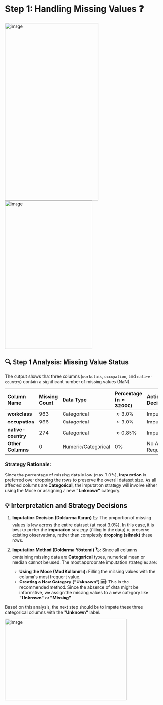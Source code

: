 # Step 1: Handling Missing Values ❓

<img width="308" height="584" alt="image" src="https://github.com/user-attachments/assets/fe6bb5a6-89ce-4489-888e-dd0ec604032a" />

<img width="287" height="488" alt="image" src="https://github.com/user-attachments/assets/c2ee640d-a5e6-4c11-8703-7a307bcd7eef" />

## 🔍 Step 1 Analysis: Missing Value Status

The output shows that three columns (`workclass`, `occupation`, and `native-country`) contain a significant number of missing values (NaN).

| Column Name | Missing Count | Data Type | Percentage ($\mathbf{n} \approx 32000$) | Action Decision |
| :--- | :--- | :--- | :--- | :--- |
| **workclass** | 963 | Categorical | $\approx 3.0\%$ | Imputation |
| **occupation** | 966 | Categorical | $\approx 3.0\%$ | Imputation |
| **native-country** | 274 | Categorical | $\approx 0.85\%$ | Imputation |
| **Other Columns** | 0 | Numeric/Categorical | $0\%$ | No Action Required |

### Strategy Rationale:

Since the percentage of missing data is low (max 3.0%), **Imputation** is preferred over dropping the rows to preserve the overall dataset size. As all affected columns are **Categorical**, the imputation strategy will involve either using the Mode or assigning a new **"Unknown"** category.

## 💡 Interpretation and Strategy Decisions

1.  **Imputation Decision (Doldurma Kararı) 📉:** The proportion of missing values is low across the entire dataset (at most 3.0%). In this case, it is best to prefer the **imputation** strategy (filling in the data) to preserve existing observations, rather than completely **dropping (silmek)** these rows.

2.  **Imputation Method (Doldurma Yöntemi) 🏷️:** Since all columns containing missing data are **Categorical** types, numerical mean or median cannot be used. The most appropriate imputation strategies are:
    * **Using the Mode (Mod Kullanımı):** Filling the missing values with the column's most frequent value.
    * **Creating a New Category ("Unknown") 🆕:** This is the recommended method. Since the absence of data might be informative, we assign the missing values to a new category like **"Unknown"** or **"Missing"**.

Based on this analysis, the next step should be to impute these three categorical columns with the **"Unknown"** label.


<img width="400" height="267" alt="image" src="https://github.com/user-attachments/assets/653218f5-1062-491b-aadf-91535da1008e" />
